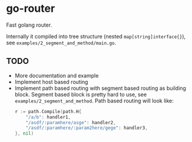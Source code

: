 # go-router

Fast golang router.

Internally it compiled into tree structure (nested `map[string]interface{}`), see `examples/2_segment_and_method/main.go`.

## TODO

* More documentation and example
* Implement host based routing
* Implement path based routing with segment based routing as building block. Segment based block is pretty hard to use, see `examples/2_segment_and_method`. Path based routing will look like:
    ```go
    r := path.Compile(path.H{
        "/a/b": handler1,
        "/asdf/:paramhere/asge": handler2,
        "/asdf/:paramhere/:param2here/gege": handler3,
    }, nil)
    ```
